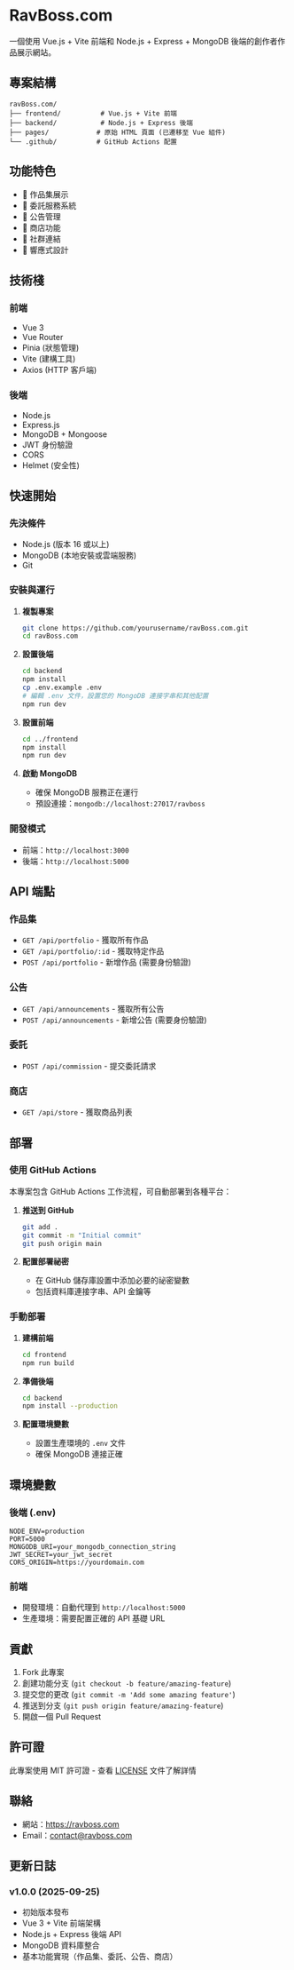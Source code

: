 # RavBoss.com

一個使用 Vue.js + Vite 前端和 Node.js + Express + MongoDB 後端的創作者作品展示網站。

## 專案結構

```
ravBoss.com/
├── frontend/          # Vue.js + Vite 前端
├── backend/           # Node.js + Express 後端
├── pages/            # 原始 HTML 頁面 (已遷移至 Vue 組件)
└── .github/          # GitHub Actions 配置
```

## 功能特色

- 🎨 作品集展示
- 💼 委託服務系統
- 📢 公告管理
- 🛒 商店功能
- 🔗 社群連結
- 📱 響應式設計

## 技術棧

### 前端
- Vue 3
- Vue Router
- Pinia (狀態管理)
- Vite (建構工具)
- Axios (HTTP 客戶端)

### 後端
- Node.js
- Express.js
- MongoDB + Mongoose
- JWT 身份驗證
- CORS
- Helmet (安全性)

## 快速開始

### 先決條件
- Node.js (版本 16 或以上)
- MongoDB (本地安裝或雲端服務)
- Git

### 安裝與運行

1. **複製專案**
   ```bash
   git clone https://github.com/yourusername/ravBoss.com.git
   cd ravBoss.com
   ```

2. **設置後端**
   ```bash
   cd backend
   npm install
   cp .env.example .env
   # 編輯 .env 文件，設置您的 MongoDB 連接字串和其他配置
   npm run dev
   ```

3. **設置前端**
   ```bash
   cd ../frontend
   npm install
   npm run dev
   ```

4. **啟動 MongoDB**
   - 確保 MongoDB 服務正在運行
   - 預設連接：`mongodb://localhost:27017/ravboss`

### 開發模式

- 前端：`http://localhost:3000`
- 後端：`http://localhost:5000`

## API 端點

### 作品集
- `GET /api/portfolio` - 獲取所有作品
- `GET /api/portfolio/:id` - 獲取特定作品
- `POST /api/portfolio` - 新增作品 (需要身份驗證)

### 公告
- `GET /api/announcements` - 獲取所有公告
- `POST /api/announcements` - 新增公告 (需要身份驗證)

### 委託
- `POST /api/commission` - 提交委託請求

### 商店
- `GET /api/store` - 獲取商品列表

## 部署

### 使用 GitHub Actions

本專案包含 GitHub Actions 工作流程，可自動部署到各種平台：

1. **推送到 GitHub**
   ```bash
   git add .
   git commit -m "Initial commit"
   git push origin main
   ```

2. **配置部署祕密**
   - 在 GitHub 儲存庫設置中添加必要的祕密變數
   - 包括資料庫連接字串、API 金鑰等

### 手動部署

1. **建構前端**
   ```bash
   cd frontend
   npm run build
   ```

2. **準備後端**
   ```bash
   cd backend
   npm install --production
   ```

3. **配置環境變數**
   - 設置生產環境的 `.env` 文件
   - 確保 MongoDB 連接正確

## 環境變數

### 後端 (.env)
```
NODE_ENV=production
PORT=5000
MONGODB_URI=your_mongodb_connection_string
JWT_SECRET=your_jwt_secret
CORS_ORIGIN=https://yourdomain.com
```

### 前端
- 開發環境：自動代理到 `http://localhost:5000`
- 生產環境：需要配置正確的 API 基礎 URL

## 貢獻

1. Fork 此專案
2. 創建功能分支 (`git checkout -b feature/amazing-feature`)
3. 提交您的更改 (`git commit -m 'Add some amazing feature'`)
4. 推送到分支 (`git push origin feature/amazing-feature`)
5. 開啟一個 Pull Request

## 許可證

此專案使用 MIT 許可證 - 查看 [LICENSE](LICENSE) 文件了解詳情

## 聯絡

- 網站：https://ravboss.com
- Email：contact@ravboss.com

## 更新日誌

### v1.0.0 (2025-09-25)
- 初始版本發布
- Vue 3 + Vite 前端架構
- Node.js + Express 後端 API
- MongoDB 資料庫整合
- 基本功能實現（作品集、委託、公告、商店）